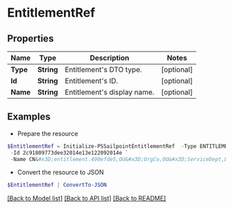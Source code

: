 # EntitlementRef
## Properties

Name | Type | Description | Notes
------------ | ------------- | ------------- | -------------
**Type** | **String** | Entitlement&#39;s DTO type. | [optional] 
**Id** | **String** | Entitlement&#39;s ID. | [optional] 
**Name** | **String** | Entitlement&#39;s display name. | [optional] 

## Examples

- Prepare the resource
```powershell
$EntitlementRef = Initialize-PSSailpointEntitlementRef  -Type ENTITLEMENT `
 -Id 2c91809773dee32014e13e122092014e `
 -Name CN&#x3D;entitlement.490efde5,OU&#x3D;OrgCo,OU&#x3D;ServiceDept,DC&#x3D;HQAD,DC&#x3D;local
```

- Convert the resource to JSON
```powershell
$EntitlementRef | ConvertTo-JSON
```

[[Back to Model list]](../README.md#documentation-for-models) [[Back to API list]](../README.md#documentation-for-api-endpoints) [[Back to README]](../README.md)


